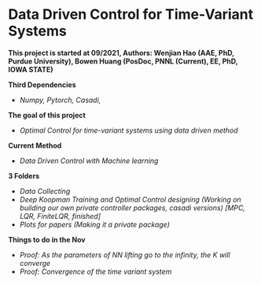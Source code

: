 # Data Driven Control for Time-Variant Systems

**This project is started at 09/2021, Authors: Wenjian Hao (AAE, PhD, Purdue University), Bowen Huang (PosDoc, PNNL (Current), EE, PhD, IOWA STATE)** <br />

__Third Dependencies__ <br />
- *Numpy, Pytorch, Casadi,*

__The goal of this project__ <br />
- *Optimal Control for time-variant systems using data driven method*

__Current Method__<br />
- *Data Driven Control with Machine learning*<br />

__3 Folders__<br />
- *Data Collecting*<br />
- *Deep Koopman Training and Optimal Control designing (Working on building our own private controller packages, casadi versions) [MPC, LQR, FiniteLQR, finished]*<br />
- *Plots for papers (Making it a private package)*<br />

__Things to do in the Nov__<br />
- *Proof: As the parameters of NN lifting go to the infinity, the K will converge*<br />
- *Proof: Convergence of the time variant system*<br />
